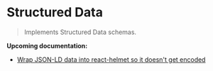 # Structured Data

> Implements Structured Data schemas.

**Upcoming documentation:**

 - [Wrap JSON-LD data into react-helmet so it doesn't get encoded](https://github.com/vtex-apps/structured-data/pull/16)